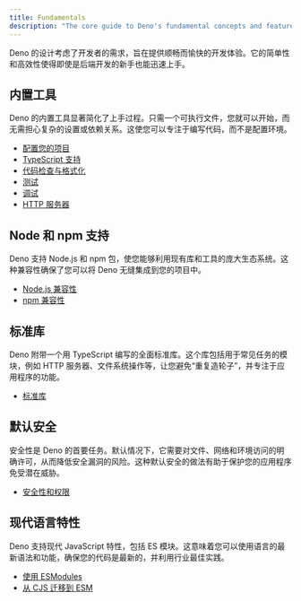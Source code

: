 ```yaml
---
title: Fundamentals
description: "The core guide to Deno's fundamental concepts and features. Learn about built-in tooling, TypeScript support, Node.js compatibility, security model, and modern JavaScript features that make Deno powerful and developer-friendly."
---
```


Deno 的设计考虑了开发者的需求，旨在提供顺畅而愉快的开发体验。它的简单性和高效性使得即使是后端开发的新手也能迅速上手。

## 内置工具

Deno 的内置工具显著简化了上手过程。只需一个可执行文件，您就可以开始，而无需担心复杂的设置或依赖关系。这使您可以专注于编写代码，而不是配置环境。

- [配置您的项目](/runtime/fundamentals/configuration/)
- [TypeScript 支持](/runtime/fundamentals/typescript/)
- [代码检查与格式化](/runtime/fundamentals/linting_and_formatting/)
- [测试](/runtime/fundamentals/testing/)
- [调试](/runtime/fundamentals/debugging/)
- [HTTP 服务器](/runtime/fundamentals/http_server/)

## Node 和 npm 支持

Deno 支持 Node.js 和 npm 包，使您能够利用现有库和工具的庞大生态系统。这种兼容性确保了您可以将 Deno 无缝集成到您的项目中。

- [Node.js 兼容性](/runtime/fundamentals/node/)
- [npm 兼容性](/runtime/fundamentals/node/#using-npm-packages)

## 标准库

Deno 附带一个用 TypeScript 编写的全面标准库。这个库包括用于常见任务的模块，例如 HTTP 服务器、文件系统操作等，让您避免“重复造轮子”，并专注于应用程序的功能。

- [标准库](/runtime/fundamentals/standard_library/)

## 默认安全

安全性是 Deno 的首要任务。默认情况下，它需要对文件、网络和环境访问的明确许可，从而降低安全漏洞的风险。这种默认安全的做法有助于保护您的应用程序免受潜在威胁。

- [安全性和权限](/runtime/fundamentals/security/)

## 现代语言特性

Deno 支持现代 JavaScript 特性，包括 ES 模块。这意味着您可以使用语言的最新语法和功能，确保您的代码是最新的，并利用行业最佳实践。

- [使用 ESModules](/runtime/fundamentals/modules/)
- [从 CJS 迁移到 ESM](/runtime/tutorials/cjs_to_esm/)